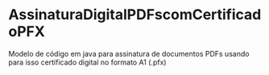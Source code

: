 # AssinaturaDigitalPDFscomCertificadoPFX
Modelo de código em java para assinatura de documentos PDFs usando para isso certificado digital no formato A1 (.pfx)
